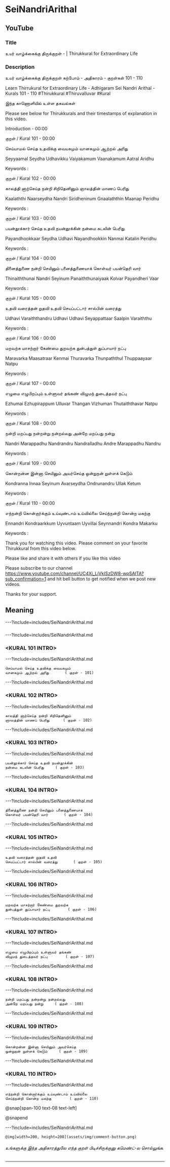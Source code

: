 # SeiNandriArithal 

## YouTube 


### Title 


உயர் வாழ்க்கைக்கு திருக்குறள் - <ADHIGARAM> | Thirukkural for Extraordinary Life  


### Description 


உயர் வாழ்க்கைக்கு திருக்குறள் கற்போம் - அதிகாரம் <ADHIGARAM> - குறள்கள் 101 - 110  


Learn Thirrukural for Extraordinary Life - Adhigaram Sei Nandri Arithal - Kurals 101 - 110 #Thirukkural #Thiruvalluvar #Kural  


இந்த காணொளியில் உள்ள தகவல்கள் 


<THUMBNAIL POINTS> 


Please see below for Thirukkurals  and their timestamps of explanation in this video. 


Introduction - 00:00 


குறள் / Kural 101 - 00:00 

செய்யாமல் செய்த உதவிக்கு வையகமும்
வானகமும் ஆற்றல் அரிது		

Seyyaamal Seydha  Udhavikku  Vaiyakamum
Vaanakamum  Aatral  Aridhu 		

Keywords : 

குறள் / Kural 102 - 00:00 

காலத்தி னாற்செய்த நன்றி சிறிதெனினும்
ஞாலத்தின் மாணப் பெரிது		

Kaalaththi Naarseydha  Nandri  Siridheninum
Gnaalaththin  Maanap  Peridhu 		

Keywords : 

குறள் / Kural 103 - 00:00 

பயன்தூக்கார் செய்த உதவி நயன்தூக்கின்
நன்மை கடலின் பெரிது		

Payandhookkaar Seydha  Udhavi  Nayandhookkin
Nanmai  Katalin  Peridhu 		

Keywords : 

குறள் / Kural 104 - 00:00 

தினைத்துணை நன்றி செயினும் பனைத்துணையாக்
கொள்வர் பயன்தெரி வார்		

Thinaiththunai Nandri  Seyinum  Panaiththunaiyaak
Kolvar  Payandheri  Vaar 		

Keywords : 

குறள் / Kural 105 - 00:00 

உதவி வரைத்தன் றுதவி உதவி
செயப்பட்டார் சால்பின் வரைத்து		

Udhavi Varaiththandru  Udhavi  Udhavi
Seyappattaar  Saalpin  Varaiththu 		

Keywords : 

குறள் / Kural 106 - 00:00 

மறவற்க மாசற்றார் கேண்மை துறவற்க
துன்பத்துள் துப்பாயார் நட்பு		

Maravarka Maasatraar  Kenmai  Thuravarka
Thunpaththul  Thuppaayaar  Natpu 		

Keywords : 

குறள் / Kural 107 - 00:00 

எழுமை எழுபிறப்பும் உள்ளுவர் தங்கண்
விழுமந் துடைத்தவர் நட்பு		

Ezhumai Ezhupirappum  Ulluvar  Thangan
Vizhuman  Thutaiththavar  Natpu 		

Keywords : 

குறள் / Kural 108 - 00:00 

நன்றி மறப்பது நன்றன்று நன்றல்லது
அன்றே மறப்பது நன்று		

Nandri Marappadhu  Nandrandru  Nandralladhu
Andre  Marappadhu  Nandru 		

Keywords : 

குறள் / Kural 109 - 00:00 

கொன்றன்ன இன்னா செயினும் அவர்செய்த
ஒன்றுநன் றுள்ளக் கெடும்		

Kondranna Innaa  Seyinum  Avarseydha
Ondrunandru  Ullak  Ketum 		

Keywords : 

குறள் / Kural 110 - 00:00 

எந்நன்றி கொன்றார்க்கும் உய்வுண்டாம் உய்வில்லை
செய்ந்நன்றி கொன்ற மகற்கு		

Ennandri Kondraarkkum  Uyvuntaam  Uyvillai
Seynnandri  Kondra  Makarku 		

Keywords : 



Thank you for watching this video. Please comment on your favorite Thirukkural from this video below. 


Please like and share it with others if you like this video 


Please subscribe to our channel https://www.youtube.com/channel/UC4Xi_LjVkISzDW8-wpSAITA?sub_confirmation=1 and hit bell button to get notified when we post new videos. 


Thanks for your support. 


## Meaning 

---?include=includes/SeiNandriArithal.md 

### <ADHIGHARAM INTRO> 

---?include=includes/SeiNandriArithal.md 

### <KURAL 101 INTRO> 

---?include=includes/SeiNandriArithal.md 

```
செய்யாமல் செய்த உதவிக்கு வையகமும்
வானகமும் ஆற்றல் அரிது		( குறள் - 101)
```
---?include=includes/SeiNandriArithal.md 

### <KURAL 102 INTRO> 

---?include=includes/SeiNandriArithal.md 

```
காலத்தி னாற்செய்த நன்றி சிறிதெனினும்
ஞாலத்தின் மாணப் பெரிது		( குறள் - 102)
```
---?include=includes/SeiNandriArithal.md 

### <KURAL 103 INTRO> 

---?include=includes/SeiNandriArithal.md 

```
பயன்தூக்கார் செய்த உதவி நயன்தூக்கின்
நன்மை கடலின் பெரிது		( குறள் - 103)
```
---?include=includes/SeiNandriArithal.md 

### <KURAL 104 INTRO> 

---?include=includes/SeiNandriArithal.md 

```
தினைத்துணை நன்றி செயினும் பனைத்துணையாக்
கொள்வர் பயன்தெரி வார்		( குறள் - 104)
```
---?include=includes/SeiNandriArithal.md 

### <KURAL 105 INTRO> 

---?include=includes/SeiNandriArithal.md 

```
உதவி வரைத்தன் றுதவி உதவி
செயப்பட்டார் சால்பின் வரைத்து		( குறள் - 105)
```
---?include=includes/SeiNandriArithal.md 

### <KURAL 106 INTRO> 

---?include=includes/SeiNandriArithal.md 

```
மறவற்க மாசற்றார் கேண்மை துறவற்க
துன்பத்துள் துப்பாயார் நட்பு		( குறள் - 106)
```
---?include=includes/SeiNandriArithal.md 

### <KURAL 107 INTRO> 

---?include=includes/SeiNandriArithal.md 

```
எழுமை எழுபிறப்பும் உள்ளுவர் தங்கண்
விழுமந் துடைத்தவர் நட்பு		( குறள் - 107)
```
---?include=includes/SeiNandriArithal.md 

### <KURAL 108 INTRO> 

---?include=includes/SeiNandriArithal.md 

```
நன்றி மறப்பது நன்றன்று நன்றல்லது
அன்றே மறப்பது நன்று		( குறள் - 108)
```
---?include=includes/SeiNandriArithal.md 

### <KURAL 109 INTRO> 

---?include=includes/SeiNandriArithal.md 

```
கொன்றன்ன இன்னா செயினும் அவர்செய்த
ஒன்றுநன் றுள்ளக் கெடும்		( குறள் - 109)
```
---?include=includes/SeiNandriArithal.md 

### <KURAL 110 INTRO> 

---?include=includes/SeiNandriArithal.md 

```
எந்நன்றி கொன்றார்க்கும் உய்வுண்டாம் உய்வில்லை
செய்ந்நன்றி கொன்ற மகற்கு		( குறள் - 110)
```
@snap[span-100 text-08 text-left]
<div class="conclusion" >
<CONCLUSION>

</div>

@snapend


---?include=includes/SeiNandriArithal.md 


`@img[width=200, height=200](assets/img/comment-button.png)` 


###### உங்களுக்கு இந்த அதிகாரத்துலே எந்த குறள் பிடிச்சிருக்குனு கமெண்ட்-ல சொல்லுங்க. 


--- 


